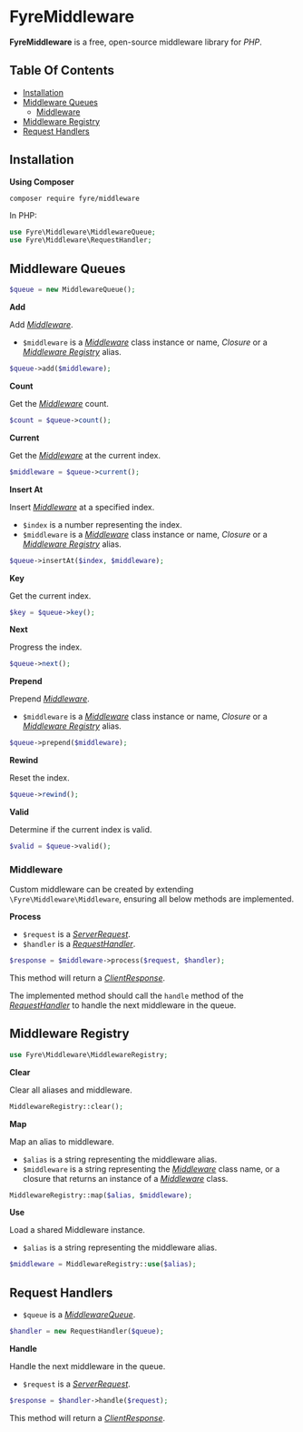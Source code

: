 # FyreMiddleware

**FyreMiddleware** is a free, open-source middleware library for *PHP*.


## Table Of Contents
- [Installation](#installation)
- [Middleware Queues](#middleware-queues)
    - [Middleware](#middleware)
- [Middleware Registry](#middleware-registry)
- [Request Handlers](#request-handlers)



## Installation

**Using Composer**

```
composer require fyre/middleware
```

In PHP:

```php
use Fyre\Middleware\MiddlewareQueue;
use Fyre\Middleware\RequestHandler;
```


## Middleware Queues

```php
$queue = new MiddlewareQueue();
```

**Add**

Add [*Middleware*](#middleware).

- `$middleware` is a [*Middleware*](#middleware) class instance or name, *Closure* or a [*Middleware Registry*](#middleware-registry) alias.

```php
$queue->add($middleware);
```

**Count**

Get the [*Middleware*](#middleware) count.

```php
$count = $queue->count();
```

**Current**

Get the [*Middleware*](#middleware) at the current index.

```php
$middleware = $queue->current();
```

**Insert At**

Insert [*Middleware*](#middleware) at a specified index.

- `$index` is a number representing the index.
- `$middleware` is a [*Middleware*](#middleware) class instance or name, *Closure* or a [*Middleware Registry*](#middleware-registry) alias.

```php
$queue->insertAt($index, $middleware);
```

**Key**

Get the current index.

```php
$key = $queue->key();
```

**Next**

Progress the index.

```php
$queue->next();
```

**Prepend**

Prepend [*Middleware*](#middleware).

- `$middleware` is a [*Middleware*](#middleware) class instance or name, *Closure* or a [*Middleware Registry*](#middleware-registry) alias.

```php
$queue->prepend($middleware);
```

**Rewind**

Reset the index.

```php
$queue->rewind();
```

**Valid**

Determine if the current index is valid.

```php
$valid = $queue->valid();
```


### Middleware

Custom middleware can be created by extending `\Fyre\Middleware\Middleware`, ensuring all below methods are implemented.

**Process**

- `$request` is a [*ServerRequest*](https://github.com/elusivecodes/FyreServer#server-requests).
- `$handler` is a [*RequestHandler*](#request-handlers).

```php
$response = $middleware->process($request, $handler);
```

This method will return a [*ClientResponse*](https://github.com/elusivecodes/FyreServer#client-responses).

The implemented method should call the `handle` method of the [*RequestHandler*](#request-handlers) to handle the next middleware in the queue.


## Middleware Registry

```php
use Fyre\Middleware\MiddlewareRegistry;
```

**Clear**

Clear all aliases and middleware.

```php
MiddlewareRegistry::clear();
```

**Map**

Map an alias to middleware.

- `$alias` is a string representing the middleware alias.
- `$middleware` is a string representing the [*Middleware*](#middleware) class name, or a closure that returns an instance of a [*Middleware*](middleware) class.

```php
MiddlewareRegistry::map($alias, $middleware);
```

**Use**

Load a shared Middleware instance.

- `$alias` is a string representing the middleware alias.

```php
$middleware = MiddlewareRegistry::use($alias);
```


## Request Handlers

- `$queue` is a [*MiddlewareQueue*](#middleware-queues).

```php
$handler = new RequestHandler($queue);
```

**Handle**

Handle the next middleware in the queue.

- `$request` is a [*ServerRequest*](https://github.com/elusivecodes/FyreServer#server-requests).

```php
$response = $handler->handle($request);
```

This method will return a [*ClientResponse*](https://github.com/elusivecodes/FyreServer#client-responses).